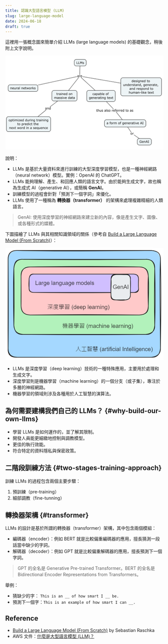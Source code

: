 ```yaml
---
title: 認識大型語言模型 (LLM)
slug: large-language-model
date: 2024-06-18
draft: true
---
```


這裡用一張概念圖來簡單介紹 LLMs (large language models) 的基礎觀念，稍後附上文字說明。

![](images/llm-concept-map.png)

說明：

- LLMs 是基於大量資料來進行訓練的大型深度學習模型，也是一種神經網路（neural network）模型。實例：OpenAI 的 ChatGPT。
- LLMs 能夠理解、產生、和回應人類的語言文字。由於能夠生成文字，故也稱為生成式 AI（generative AI），或簡稱 **GenAI**。
- 訓練模型的過程會針對「預測下一個字詞」來優化。
- LLMs 使用了一種稱為 **轉換器（transformer）** 的架構來處理複雜精細的人類語言。

> GenAI: 使用深度學習的神經網路來建立新的內容，像是產生文字、圖像、或各種形式的媒體。

下圖描繪了 LLMs 與其相關知識領域的關係（參考自 [Build a Large Language Model (From Scratch)][1]）：

![](images/llm-fields.excalidraw.png#center)

- LLMs 是深度學習（deep learning）技術的一種特殊應用，主要用於處理和生成文字。
- 深度學習則是機器學習（machine learning）的一個分支（或子集），專注於多層的神經網路。
- 機器學習的領域則涉及各種用於人工智慧的演算法。

## 為何需要建構我們自己的 LLMs？ {#why-build-our-own-llms}

- 學習 LLMs 是如何運作的，並了解其限制。
- 開發人員能更細緻地控制與調教模型。
- 更佳的執行效能。
- 符合特定的資料隱私與保密政策。

## 二階段訓練方法 {#two-stages-training-approach}

訓練 LLMs 的過程包含兩個主要步驟：

1. 預訓練（pre-training）
2. 細部調教（fine-tunning）

## 轉換器架構 {#transformer}

LLMs 的設計是基於所謂的轉換器（transformer）架構，其中包含兩個模組：

- 編碼器（encoder）：例如 BERT 就是比較偏重編碼器的應用，擅長猜測一段話當中缺少的字詞。
- 解碼器（decoder）：例如 GPT 就是比較偏重解碼器的應用，擅長預測下一個字詞。

> GPT 的全名是 Generative Pre-trained Transformer。BERT 的全名是 Bidirectional Encoder Representations from Transformers。

舉例：

- 猜缺少的字： `This is an __ of how smart I __ be.`
- 預測下一個字：`This is an example of how smart I can __.`

## Reference

- [Build a Large Language Model (From Scratch)][1] by Sebastian Raschka
- AWS 文件：[什麼是大型語言模型 (LLM)？](https://aws.amazon.com/tw/what-is/large-language-model/)

[1]: https://www.manning.com/books/build-a-large-language-model-from-scratch